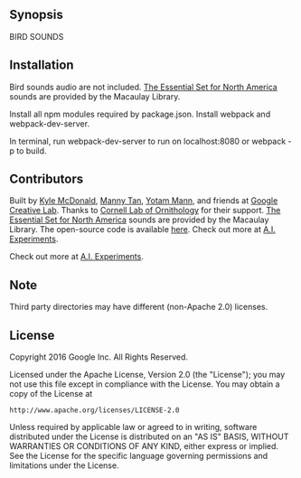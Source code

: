 ## Synopsis

BIRD SOUNDS

## Installation

Bird sounds audio are not included. [The Essential Set for North America](http://macaulaylibrary.org/guide/audio/essential-set-for-north-america) sounds are provided by the Macaulay Library.

Install all npm modules required by package.json. Install webpack and webpack-dev-server.

In terminal, run webpack-dev-server to run on localhost:8080 or webpack -p to build.



## Contributors

Built by [Kyle McDonald](https://github.com/kylemcdonald), [Manny Tan](https://github.com/mannytan), [Yotam Mann](https://github.com/tambien), and friends at [Google Creative Lab](https://github.com/googlecreativelab/). Thanks to [Cornell Lab of Ornithology](http://www.birds.cornell.edu/Page.aspx?pid=1478) for their support. [The Essential Set for North America](http://macaulaylibrary.org/guide/audio/essential-set-for-north-america) sounds are provided by the Macaulay Library. The open-source code is available [here](https://github.com/googlecreativelab/). Check out more at [A.I. Experiments](https://aiexperiments.withgoogle.com/).

Check out more at [A.I. Experiments](https://aiexperiments.withgoogle.com/).

## Note
Third party directories may have different (non-Apache 2.0) licenses.


## License

Copyright 2016 Google Inc. All Rights Reserved.

Licensed under the Apache License, Version 2.0 (the "License");
you may not use this file except in compliance with the License.
You may obtain a copy of the License at

    http://www.apache.org/licenses/LICENSE-2.0

Unless required by applicable law or agreed to in writing, software
distributed under the License is distributed on an "AS IS" BASIS,
WITHOUT WARRANTIES OR CONDITIONS OF ANY KIND, either express or implied.
See the License for the specific language governing permissions and
limitations under the License.






